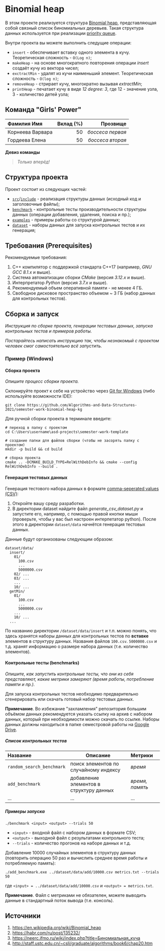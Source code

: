 # Binomial heap

В этом проекте реализуется структура [Binomial heap](https://en.wikipedia.org/wiki/Binomial_heap), представляющая собой связный список биномиальных деревьев.
Такая структура данных используется при реализации [priority queue](https://en.wikipedia.org/wiki/Priority_queue#:~:text=In%20computer%20science%2C%20a%20priority,an%20element%20with%20low%20priority.).

Внутри проекта вы можете выполнить следущие операции:
- `insert` - обеспечивает вставку одного элемента в кучу. Теоретическая сложность - `O(Log n)`;
- `makeHeap` - на основе многократного повторения операции _insert_ создаёт кучу из вектора чисел;
- `exctractMin` - удалят из кучи наименьший элемент. Теоретическая сложность - `O(log n)`;
- `removeHeap` - стрирает кучу, многократно вызывая _extractMin_; 
- `printHeap` - печатает кучу в виде _12 degree: 3_, где 12 - значение узла, 3 - количество детей узла; 

## Команда "Girls' Power"

| Фамилия Имя      | Вклад (%) | Прозвище          |
| :---             |   ---:    |  ---:             |
| Корнеева Варвара | 50        |  _боссеса первая_ |
| Гордеева Елена   | 50        |  _боссеса вторая_ |


**Девиз команды**
> _Только вперёд!_

## Структура проекта

Проект состоит из следующих частей:

- [`src`](src)/[`include`](include) - реализация структуры данных (исходный код и заголовочные файлы);
- [`benchmark`](benchmark) - контрольные тесты производительности структуры данных (операции добавления, удаления,
  поиска и пр.);
- [`examples`](examples) - примеры работы со структурой данных;
- [`dataset`](dataset) - наборы данных для запуска контрольных тестов и их генерация;

## Требования (Prerequisites)

Рекомендуемые требования:

1. С++ компилятор c поддержкой стандарта C++17 (например, _GNU GCC 8.1.x_ и выше).
2. Система автоматизации сборки _CMake_ (версия _3.12.x_ и выше).
3. Интерпретатор _Python_ (версия _3.7.x_ и выше).
4. Рекомендуемый объем оперативной памяти - не менее 4 ГБ.
5. Свободное дисковое пространство объемом ~ 3 ГБ (набор данных для контрольных тестов).

## Сборка и запуск

_Инструкция по сборке проекта, генерации тестовых данных, запуска контрольных тестов и примеров работы._

_Постарайтесь написать инструкцию так, чтобы незнакомый с проектом человек смог самостоятельно всё запустить._

### Пример (Windows)

#### Сборка проекта

_Опишите процесс сборки проекта._

Склонируйте проект к себе на устройство через [Git for Windows](https://gitforwindows.org/) (либо используйте
возможности IDE):

```shell
git clone https://github.com/Algorithms-and-Data-Structures-2021/semester-work-binomial-heap-kg
```

Для ручной сборки проекта в терминале введите:

```shell
# переход в папку с проектом
cd C:\Users\username\asd-projects\semester-work-template

# создание папки для файлов сборки (чтобы не засорять папку с проектом) 
mkdir -p build && cd build 

# сборка проекта
cmake .. -DCMAKE_BUILD_TYPE=RelWithDebInfo && cmake --config RelWithDebInfo --build . 
```

#### Генерация тестовых данных

Генерация тестового набора данных в
формате [comma-seperated values (CSV)](https://en.wikipedia.org/wiki/Comma-separated_values):
1. Откройте вашу среду разработки.
2. В директории dataset найдите файл _generate_csv_dataset.py_ и запустите его, например, с помощью правой кнопки мыши 
   (проверьте, чтобы у вас был настроен интерпетатор python). После этого в директории `dataset/data` начнётся генерация тестовых данных.
   
Данные будут организованы следующим образом:
```shell
dataset/data/
  insert/
    01/
      100.csv
      ...
      5000000.csv
    02/ ...
    03/ ...
    ...
    10/ ...
  getMin/
    01/
      100.csv
      ...
      5000000.csv
    ...
    10/ ...
  ...
```

По названию директории `/dataset/data/insert` и т.п. можно понять, что здесь хранятся наборы данных для контрольных тестов по
**вставке** элементов в структуру данных. Названия файлов `100.csv`. `5000000.csv` и т.д. хранят информацию о размере набора данных (т.е. количество элементов). 

#### Контрольные тесты (benchmarks)

_Опишите, как запустить контрольные тесты, что они из себя представляют, какие метрики замеряют (время работы,
потребление памяти и пр.)._

Для запуска контрольных тестов необходимо предварительно сгенерировать или скачать готовый набор тестовых данных.

**Примечание**. Во избежание "захламления" репозитория большим объёмом данных рекомендуется указать ссылку на архив с
набором данных, который при необходимости можно скачать по ссылке. Наборы данных должны находиться в папке семестровой
работы на [Google Drive](https://drive.google.com/drive/folders/17-qridbMXFnz3E-6UjOj0WD1H0jWtpz3?usp=sharing).

##### Список контрольных тестов

| Название                  | Описание                                | Метрики         |
| :---                      | ---                                     | :---            |
| `random_search_benchmark` | поиск элементов по случайному индексу   | _время_         |
| `add_benchmark`           | добавление элементов в структуру данных | _время, память_ |
| ...                       | ...                                     | ...             |

##### Примеры запуска

```shell
./benchmark <input> <output> --trials 50
```

- `<input>` - входной файл с набором данных в формате CSV;
- `<output>` - выходной файл с результатами контрольного теста;
- `--trials` - количество прогонов на наборе данных и т.д.

Добавление 10000 случайных элементов в структуру данных (повторить операцию 50 раз и вычислить среднее время работы и
потребляемую память):

```
./add_benchmark.exe ../dataset/data/add/10000.csv metrics.txt --trials 50
``` 

где `<input> = ../dataset/data/add/10000.csv` и `<output> = metrics.txt`.

**Примечание**. Файл с метриками не обязателен, можете выводить данные в стандартный поток вывода (т.е. консоль).

## Источники

1. https://en.wikipedia.org/wiki/Binomial_heap
2. https://habr.com/ru/post/135232/
3. https://neerc.ifmo.ru/wiki/index.php?title=Биномиальная_куча
4. http://staff.ustc.edu.cn/~csli/graduate/algorithms/book6/chap20.htm
